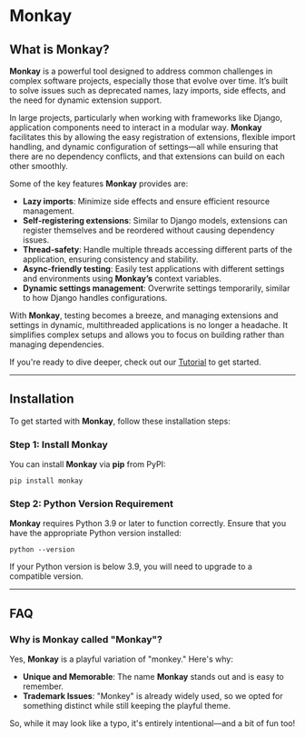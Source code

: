 # Monkay

## What is Monkay?

**Monkay** is a powerful tool designed to address common challenges in complex software projects, especially those that evolve over time. It’s built to solve issues such as deprecated names, lazy imports, side effects, and the need for dynamic extension support.

In large projects, particularly when working with frameworks like Django, application components need to interact in a modular way. **Monkay** facilitates this by allowing the easy registration of extensions, flexible import handling, and dynamic configuration of settings—all while ensuring that there are no dependency conflicts, and that extensions can build on each other smoothly.

Some of the key features **Monkay** provides are:

- **Lazy imports**: Minimize side effects and ensure efficient resource management.
- **Self-registering extensions**: Similar to Django models, extensions can register themselves and be reordered without causing dependency issues.
- **Thread-safety**: Handle multiple threads accessing different parts of the application, ensuring consistency and stability.
- **Async-friendly testing**: Easily test applications with different settings and environments using **Monkay’s** context variables.
- **Dynamic settings management**: Overwrite settings temporarily, similar to how Django handles configurations.

With **Monkay**, testing becomes a breeze, and managing extensions and settings in dynamic, multithreaded applications is no longer a headache. It simplifies complex setups and allows you to focus on building rather than managing dependencies.

If you're ready to dive deeper, check out our [Tutorial](tutorial.md) to get started.

---

## Installation

To get started with **Monkay**, follow these installation steps:

### Step 1: Install Monkay

You can install **Monkay** via **pip** from PyPI:

```shell
pip install monkay
```

### Step 2: Python Version Requirement

**Monkay** requires Python 3.9 or later to function correctly. Ensure that you have the appropriate Python version installed:

```shell
python --version
```

If your Python version is below 3.9, you will need to upgrade to a compatible version.

---

## FAQ

### Why is Monkay called "Monkay"?

Yes, **Monkay** is a playful variation of "monkey." Here's why:

- **Unique and Memorable**: The name **Monkay** stands out and is easy to remember.
- **Trademark Issues**: "Monkey" is already widely used, so we opted for something distinct while still keeping the playful theme.

So, while it may look like a typo, it's entirely intentional—and a bit of fun too!
